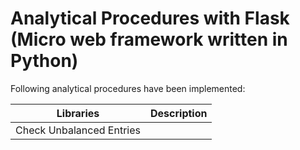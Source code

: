 # Analytical Procedures with Flask (Micro web framework written in Python)

Following analytical procedures have been implemented:

| Libraries | Description |
|-----------|-------------|
|Check Unbalanced Entries||
